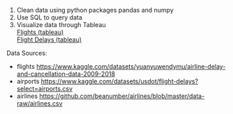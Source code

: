 1. Clean data using python packages pandas and numpy 
2. Use SQL to query data
3. Visualize data through Tableau <br>
[Flights (tableau)](https://public.tableau.com/app/profile/mohammed.ali6348/viz/Flights_16625711978660/Overview) <br>
[Flight Delays (tableau)](https://public.tableau.com/app/profile/mohammed.ali6348/viz/FlightDelays_16626653065240/DepartureDelays)



Data Sources:
- flights
https://www.kaggle.com/datasets/yuanyuwendymu/airline-delay-and-cancellation-data-2009-2018 
- airports
https://www.kaggle.com/datasets/usdot/flight-delays?select=airports.csv 
- airlines
https://github.com/beanumber/airlines/blob/master/data-raw/airlines.csv
